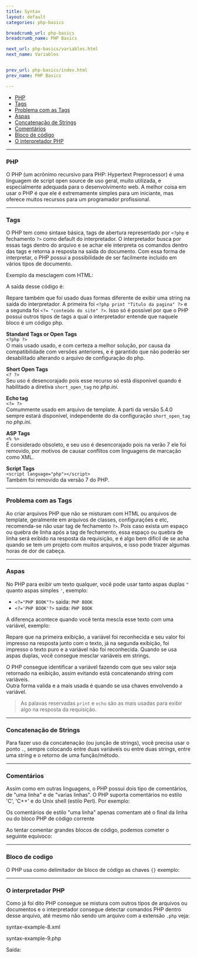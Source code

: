 ```yaml
---
title: Syntax
layout: default
categories: php-basics

breadcrumb_url: php-basics
breadcrumb_name: PHP Basics

next_url: php-basics/variables.html
next_name: Variables


prev_url: php-basics/index.html
prev_name: PHP Basics

---
```


* [PHP](#php)
* [Tags](#tags)
* [Problema com as Tags](#problema-com-as-tags)
* [Aspas](#aspas)
* [Concatenação de Strings](#concatenação-de-strings)
* [Comentários](#comentários)
* [Bloco de código](#bloco-de-codigo)
* [O interpretador PHP](#o-interpretador-php)

***

### PHP
O PHP (um acrônimo recursivo para PHP: Hypertext Preprocessor) é uma linguagem de script open source de uso geral, muito utilizada, e especialmente adequada para o desenvolvimento web. A melhor coisa em usar o PHP é que ele é extremamente simples para um iniciante, mas oferece muitos recursos para um programador profissional.

***

### Tags
O PHP tem como sintaxe básica, tags de abertura representado por `<?php` e fechamento `?>` como default do interpretador. O interpretador busca por essas tags dentro do arquivo e se achar ele interpreta os comandos dentro das tags e retorna a resposta na saida do documento. Com essa forma de interpretar, o PHP possui a possibilidade de ser facilmente incluído em vários tipos de documento.

Exemplo da mesclagem com HTML:
 
<script src="https://gist.github.com/alefcastelo/cfbe2e7a3b25825dd3e9a3a46e39cf14.js"></script>

A saída desse código é: 

<script src="https://gist.github.com/alefcastelo/d63afe9cf4ce4fd1c3eb23e997b47121.js"></script>

Repare também que foi usado duas formas diferente de exibir uma string na saída do interpretador. A primeira foi `<?php print "Titulo da pagina" ?>` e a segunda foi `<?= "conteúdo do site" ?>`. 
Isso só é possível por que o PHP possui outros tipos de tags a qual o interpretador entende que naquele bloco é um código php.

**Standard Tags or Open Tags**  
`<?php ?>`  
O mais usado usado, e com certeza a melhor solução, por causa da compatibilidade com versões anteriores, e é garantido que não poderão ser desabilitado alterando o arquivo de configuração do php.
  
**Short Open Tags**   
`<? ?>`   
Seu uso é desencorajado pois esse recurso só está disponível quando é habilitado a diretiva `short_open_tag` no _php.ini_.

**Echo tag**    
`<?= ?>`    
Comummente usado em arquivo de template. A parti da versão 5.4.0 sempre estará disponível, independente do da configuração `short_open_tag` no _php.ini_.

**ASP Tags**    
`<% %>`    
É considerado obsoleto, e seu uso é desencorajado pois na verão 7 ele foi removido, por motivos de causar conflitos com linguagens de marcação como XML.
  
**Script Tags**   
`<script language="php"></script>`    
Também foi removido da versão 7 do  PHP.

***

### Problema com as Tags

Ao criar arquivos PHP que não se misturam com HTML ou arquivos de template, geralmente em arquivos de classes, configurações e etc, recomenda-se não usar tag de fechamento `?>`. Pois caso exista um espaço ou quebra de linha após a tag de fechamento, essa espaço ou quebra de linha será exibido na resposta da requisição, e é algo bem difícil de se acha quando se tem um projeto com muitos arquivos, e isso pode trazer algumas horas de dor de cabeça.

***

### Aspas

No PHP para exibir um texto qualquer, você pode usar tanto aspas duplas `"` quanto aspas simples `'`, exemplo:

* `<?="PHP BOOK"?>` saida: `PHP BOOK`
* `<?='PHP BOOK'?>` saida: `PHP BOOK`

A diferença acontece quando você tenta mescla esse texto com uma variável, exemplo:

<script src="https://gist.github.com/alefcastelo/4705de72268d3d683946c2b1806598c5.js"></script>

Repare que na primeira exibição, a variável foi reconhecida e seu valor foi impresso na resposta junto com o texto, já na segunda exibição, foi impresso o texto puro e a variável não foi reconhecida. Quando se usa aspas duplas, você consegue mesclar variáveis em strings.

O PHP consegue identificar a variável fazendo com que seu valor seja retornado na exibição, assim evitando está concatenando string com variáveis.   
Outra forma valida e a mais usada é quando se usa chaves envolvendo a variável.

<script src="https://gist.github.com/alefcastelo/decedac228ccebbf7bc4d05da0be9405.js"></script>


> As palavas reservadas `print` e `echo` são as mais usadas para exibir algo na resposta da requisição.

***

### Concatenação de Strings
Para fazer uso da concatenação (ou junção de strings), você precisa usar o ponto `.`, sempre colocando entre duas variáveis ou entre duas strings, entre uma string e o retorno de uma função/método.

<script src="https://gist.github.com/alefcastelo/5a992f8b52f2b35d2915a1e0f195c1a2.js"></script>

***

### Comentários
Assim como em outras linguagens, o PHP possui dois tipo de comentários, de "uma linha" e de "varias linhas". O PHP suporta comentários no estilo 'C', 'C++' e do Unix shell (estilo Perl). Por exemplo:

<script src="https://gist.github.com/alefcastelo/f3efe2f030ce2d7d6ba71eee259351a2.js"></script>

Os comentários de estilo "uma linha" apenas comentam até o final da linha ou do bloco PHP de código corrente

Ao tentar comentar grandes blocos de código, podemos cometer o seguinte equivoco:

<script src="https://gist.github.com/alefcastelo/40d7d75e9757a1a1f974b17973c6d62c.js"></script>

***

### Bloco de codigo

O PHP usa como delimitador de bloco de código as chaves `{}` exemplo:

<script src="https://gist.github.com/alefcastelo/f67996fd770329e3c7d898cd30bbd0bd.js"></script>

***

### O interpretador PHP

Como já foi dito PHP consegue se mistura com outros tipos de arquivos ou documentos e o interpretador consegue detectar comandos PHP dentro desse arquivo, até mesmo não sendo um arquivo com a extensão `.php` veja:

syntax-example-8.xml

<script src="https://gist.github.com/alefcastelo/ad5212bdf1e8ca395ecf95fbc645a010.js"></script>

syntax-example-9.php

<script src="https://gist.github.com/alefcastelo/547e4aec365dd6595181b58fa07745af.js"></script>

Saída:

<script src="https://gist.github.com/alefcastelo/accaabffdb26cac8127098226b239340.js"></script>